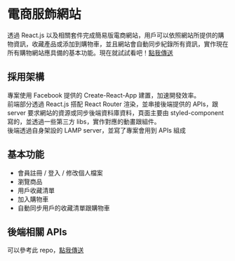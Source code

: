 # 電商服飾網站
透過 React.js 以及相關套件完成簡易版電商網站，用戶可以依照網站所提供的購物資訊，收藏產品或添加到購物車，並且網站會自動同步紀錄所有資訊，實作現在所有購物網站應具備的基本功能。現在就試試看吧！[點我傳送](https://emory.work/clothing-ec/demo)

## 採用架構
專案使用 Facebook 提供的 Create-React-App 建置，加速開發效率。   
前端部分透過 React.js 搭配 React Router 渲染，並串接後端提供的 APIs，跟 server 要求網站的資源或同步後端資料庫資料，頁面主要由 styled-component 寫的，並透過一些第三方 libs，實作對應的動畫跟組件。    
後端透過自身架設的 LAMP server，並寫了專案會用到 APIs 組成  
## 基本功能
- 會員註冊 / 登入 / 修改個人檔案  
- 瀏覽商品  
- 用戶收藏清單  
- 加入購物車  
- 自動同步用戶的收藏清單跟購物車  
## 後端相關 APIs
可以參考此 repo，[點我傳送](https://github.com/GuanYu914/clothing-ec-website-backend)
